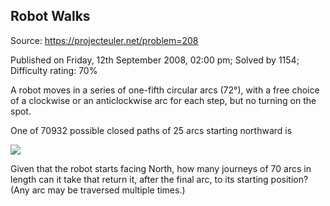 Robot Walks
-----------

Source: https://projecteuler.net/problem=208

Published on Friday, 12th September 2008, 02:00 pm; Solved by 1154;
Difficulty rating: 70%

A robot moves in a series of one-fifth circular arcs (72°), with a free
choice of a clockwise or an anticlockwise arc for each step, but no
turning on the spot.

One of 70932 possible closed paths of 25 arcs starting northward is

![](project/images/p208_robotwalk.gif)

Given that the robot starts facing North, how many journeys of 70 arcs
in length can it take that return it, after the final arc, to its
starting position?\
 (Any arc may be traversed multiple times.)
